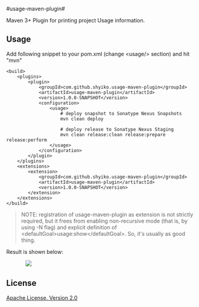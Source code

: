 #usage-maven-plugin#

Maven 3+ Plugin for printing project Usage information.

Usage
---------------

Add following snippet to your pom.xml (change &lt;usage/&gt; section) and hit "mvn"

    <build>
        <plugins>
            <plugin>
                <groupId>com.github.shyiko.usage-maven-plugin</groupId>
                <artifactId>usage-maven-plugin</artifactId>
                <version>1.0.0-SNAPSHOT</version>
                <configuration>
                    <usage>
                        # deploy snapshot to Sonatype Nexus Snapshots
                        mvn clean deploy

                        # deploy release to Sonatype Nexus Staging
                        mvn clean release:clean release:prepare release:perform
                    </usage>
                </configuration>
            </plugin>
        </plugins>
        <extensions>
            <extension>
                <groupId>com.github.shyiko.usage-maven-plugin</groupId>
                <artifactId>usage-maven-plugin</artifactId>
                <version>1.0.0-SNAPSHOT</version>
            </extension>
        </extensions>
    </build>

>NOTE: registration of usage-maven-plugin as extension is not strictly required, but it frees from enabling non-recursive mode (that is, by using -N flag) and explicit definition of &lt;defaultGoal&gt;usage:show&lt;/defaultGoal&gt;. So, it's usually as good thing.

Result is shown below:

&nbsp;&nbsp;&nbsp;&nbsp;&nbsp;&nbsp;&nbsp;&nbsp;&nbsp;&nbsp;&nbsp;&nbsp;
![](http://i.minus.com/jbqyE1Al0ObBgf.png)

License
---------------

[Apache License, Version 2.0](http://www.apache.org/licenses/LICENSE-2.0)